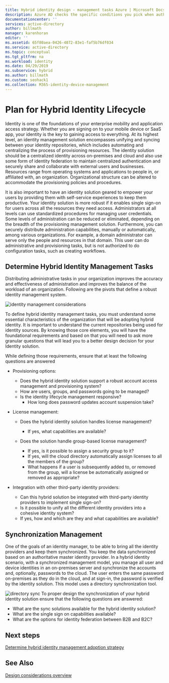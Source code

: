 ```yaml
---
title: Hybrid identity design - management tasks Azure | Microsoft Docs
description: Azure AD checks the specific conditions you pick when authenticating the user and before allowing access to the application with Conditional Access control.
documentationcenter: ''
services: active-directory
author: billmath
manager: karenhoran
editor: ''
ms.assetid: 65f80aea-0426-4072-83e1-faf5b76df034
ms.service: active-directory
ms.topic: conceptual
ms.tgt_pltfrm: na
ms.workload: identity
ms.date: 04/29/2019
ms.subservice: hybrid
ms.author: billmath
ms.custom: seohack1
ms.collection: M365-identity-device-management
---
```

# Plan for Hybrid Identity Lifecycle
Identity is one of the foundations of your enterprise mobility and application access strategy. Whether you are signing on to your mobile device or SaaS app, your identity is the key to gaining access to everything. At its highest level, an identity management solution encompasses unifying and syncing between your identity repositories, which includes automating and centralizing the process of provisioning resources. The identity solution should be a centralized identity across on-premises and cloud and also use some form of identity federation to maintain centralized authentication and securely share and collaborate with external users and businesses. Resources range from operating systems and applications to people in, or affiliated with, an organization. Organizational structure can be altered to accommodate the provisioning policies and procedures.

It is also important to have an identity solution geared to empower your users by providing them with self-service experiences to keep them productive. Your identity solution is more robust if it enables single sign-on for users across all the resources they need access. Administrators at all levels can use standardized procedures for managing user credentials. Some levels of administration can be reduced or eliminated, depending on the breadth of the provisioning management solution. Furthermore, you can securely distribute administration capabilities, manually or automatically, among various organizations. For example, a domain administrator can serve only the people and resources in that domain. This user can do administrative and provisioning tasks, but is not authorized to do configuration tasks, such as creating workflows.

## Determine Hybrid Identity Management Tasks
Distributing administrative tasks in your organization improves the accuracy and effectiveness of administration and improves the balance of the workload of an organization. Following are the pivots that define a robust identity management system.

 ![identity management considerations](./media/plan-hybrid-identity-design-considerations/Identity_management_considerations.png)

To define hybrid identity management tasks, you must understand some essential characteristics of the organization that will be adopting hybrid identity. It is important to understand the current repositories being used for identity sources. By knowing those core elements, you will have the foundational requirements and based on that you will need to ask more granular questions that will lead you to a better design decision for your Identity solution.  

While defining those requirements, ensure that at least the following questions are answered

* Provisioning options: 
  
  * Does the hybrid identity solution support a robust account access management and provisioning system?
  * How are users, groups, and passwords going to be managed?
  * Is the identity lifecycle management responsive? 
    * How long does password updates account suspension take?
* License management: 
  
  * Does the hybrid identity solution handles license management?
    * If yes, what capabilities are available?
  * Does the solution handle group-based license management? 
  
    * If yes, is it possible to assign a security group to it? 
    * If yes, will the cloud directory automatically assign licenses to all the members of the group? 
    * What happens if a user is subsequently added to, or removed from the group, will a license be automatically assigned or removed as appropriate? 
* Integration with other third-party identity providers:
  * Can this hybrid solution be integrated with third-party identity providers to implement single sign-on?
  * Is it possible to unify all the different identity providers into a cohesive identity system?
  * If yes, how and which are they and what capabilities are available?

## Synchronization Management
One of the goals of an identity manager, to be able to bring all the identity providers and keep them synchronized. You keep the data synchronized based on an authoritative master identity provider. In a hybrid identity scenario, with a synchronized management model, you manage all user and device identities in an on-premises server and synchronize the accounts and, optionally, passwords to the cloud. The user enters the same password on-premises as they do in the cloud, and at sign-in, the password is verified by the identity solution. This model uses a directory synchronization tool.

![directory sync](./media/plan-hybrid-identity-design-considerations/Directory_synchronization.png)
To proper design the synchronization of your hybrid identity solution ensure that the following questions are answered:
*    What are the sync solutions available for the hybrid identity solution?
*    What are the single sign on capabilities available?
*    What are the options for identity federation between B2B and B2C?

## Next steps
[Determine hybrid identity management adoption strategy](plan-hybrid-identity-design-considerations-lifecycle-adoption-strategy.md)

## See Also
[Design considerations overview](plan-hybrid-identity-design-considerations-overview.md)

